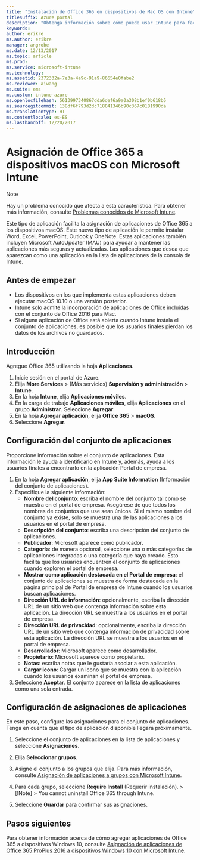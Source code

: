 ```yaml
---
title: "Instalación de Office 365 en dispositivos de Mac OS con Intune"
titlesuffix: Azure portal
description: "Obtenga información sobre cómo puede usar Intune para facilitar la instalación de aplicaciones de Office 365 en dispositivos macOS."
keywords: 
author: erikre
ms.author: erikre
manager: angrobe
ms.date: 12/13/2017
ms.topic: article
ms.prod: 
ms.service: microsoft-intune
ms.technology: 
ms.assetid: 2372332a-7e3a-4a9c-91a9-86654e0fabe2
ms.reviewer: aiwang
ms.suite: ems
ms.custom: intune-azure
ms.openlocfilehash: 5613997340867dda6def6a9a0a308b1ef0b618b5
ms.sourcegitcommit: 138df6f793d2dc718041346b90c367c0181990da
ms.translationtype: HT
ms.contentlocale: es-ES
ms.lasthandoff: 12/20/2017
---
```

# <a name="how-to-assign-office-365-to-macos-devices-with-microsoft-intune"></a>Asignación de Office 365 a dispositivos macOS con Microsoft Intune

>[!Note]
> Hay un problema conocido que afecta a esta característica. Para obtener más información, consulte [Problemas conocidos de Microsoft Intune](/intune/known-issues#apps).

Este tipo de aplicación facilita la asignación de aplicaciones de Office 365 a los dispositivos macOS. Este nuevo tipo de aplicación le permite instalar Word, Excel, PowerPoint, Outlook y OneNote. Estas aplicaciones también incluyen Microsoft AutoUpdater (MAU) para ayudar a mantener las aplicaciones más seguras y actualizadas. Las aplicaciones que desea que aparezcan como una aplicación en la lista de aplicaciones de la consola de Intune.


## <a name="before-you-start"></a>Antes de empezar

- Los dispositivos en los que implementa estas aplicaciones deben ejecutar macOS 10.10 o una versión posterior.
- Intune solo admite la incorporación de aplicaciones de Office incluidas con el conjunto de Office 2016 para Mac.
- Si alguna aplicación de Office está abierta cuando Intune instala el conjunto de aplicaciones, es posible que los usuarios finales pierdan los datos de los archivos no guardados.


## <a name="get-started"></a>Introducción
Agregue Office 365 utilizando la hoja **Aplicaciones**.
1.  Inicie sesión en el portal de Azure.
2.  Elija **More Services** >  (Más servicios) **Supervisión y administración** > **Intune**.
3.  En la hoja **Intune**, elija **Aplicaciones móviles**.
4.  En la carga de trabajo **Aplicaciones móviles**, elija **Aplicaciones** en el grupo **Administrar**. Seleccione **Agregar**.
5.  En la hoja **Agregar aplicación**, elija **Office 365** > **macOS**.
6.  Seleccione **Agregar**.

## <a name="configure-the-app-suite"></a>Configuración del conjunto de aplicaciones

Proporcione información sobre el conjunto de aplicaciones. Esta información le ayuda a identificarlo en Intune y, además, ayuda a los usuarios finales a encontrarlo en la aplicación Portal de empresa.

1.  En la hoja **Agregar aplicación**, elija **App Suite Information** (Información del conjunto de aplicaciones).
2.  Especifique la siguiente información:
    - **Nombre del conjunto**: escriba el nombre del conjunto tal como se muestra en el portal de empresa. Asegúrese de que todos los nombres de conjuntos que use sean únicos. Si el mismo nombre del conjunto ya existe, solo se muestra una de las aplicaciones a los usuarios en el portal de empresa.
    - **Descripción del conjunto**: escriba una descripción del conjunto de aplicaciones.
    - **Publicador**: Microsoft aparece como publicador.
    - **Categoría**: de manera opcional, seleccione una o más categorías de aplicaciones integradas o una categoría que haya creado. Esto facilita que los usuarios encuentren el conjunto de aplicaciones cuando exploren el portal de empresa.
    - **Mostrar como aplicación destacada en el Portal de empresa**: el conjunto de aplicaciones se muestra de forma destacada en la página principal de Portal de empresa de Intune cuando los usuarios buscan aplicaciones.
    - **Dirección URL de información**: opcionalmente, escriba la dirección URL de un sitio web que contenga información sobre esta aplicación. La dirección URL se muestra a los usuarios en el portal de empresa.
    - **Dirección URL de privacidad**: opcionalmente, escriba la dirección URL de un sitio web que contenga información de privacidad sobre esta aplicación. La dirección URL se muestra a los usuarios en el portal de empresa.
    - **Desarrollador**: Microsoft aparece como desarrollador.
    - **Propietario**: Microsoft aparece como propietario.
    - **Notas**: escriba notas que le gustaría asociar a esta aplicación.
    - **Cargar icono**: Cargar un icono que se muestra con la aplicación cuando los usuarios examinan el portal de empresa.
3.  Seleccione **Aceptar**. El conjunto aparece en la lista de aplicaciones como una sola entrada.

## <a name="configure-app-assignments"></a>Configuración de asignaciones de aplicaciones

En este paso, configure las asignaciones para el conjunto de aplicaciones. Tenga en cuenta que el tipo de aplicación disponible llegará próximamente.

1.  Seleccione el conjunto de aplicaciones en la lista de aplicaciones y seleccione **Asignaciones**.
2.  Elija **Seleccionar grupos**.
3.  Asigne el conjunto a los grupos que elija. Para más información, consulte [Asignación de aplicaciones a grupos con Microsoft Intune](/intune/apps-deploy).
4.  Para cada grupo, seleccione **Require Install** (Requerir instalación).
        >[!Note]
        > You cannot uninstall Office 365 through Intune.

5. Seleccione **Guardar** para confirmar sus asignaciones.

## <a name="next-steps"></a>Pasos siguientes

Para obtener información acerca de cómo agregar aplicaciones de Office 365 a dispositivos Windows 10, consulte [Asignación de aplicaciones de Office 365 ProPlus 2016 a dispositivos Windows 10 con Microsoft Intune](/intune/apps-add-office365).
